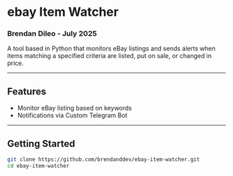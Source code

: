
# ebay Item Watcher
### Brendan Dileo - July 2025

A tool based in Python that monitors eBay listings and sends alerts when items matching a specified criteria are listed, put on sale, or changed in price.

---

## Features

- Monitor eBay listing based on keywords
- Notifications via Custom Telegram Bot

---

## Getting Started

```bash
git clone https://github.com/brendanddev/ebay-item-watcher.git
cd ebay-item-watcher
```